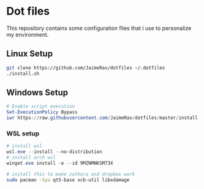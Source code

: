 # Dot files
This repository contains some configuration files that i use to personalize my environment.

## Linux Setup

```bash
git clone https://github.com/JaimeRax/dotfiles ~/.dotfiles
./install.sh
```

## Windows Setup

```powershell
# Enable script execution
Set-ExecutionPolicy Bypass
iwr https://raw.githubusercontent.com/JaimeRax/dotfiles/master/install.ps1 | iex
```

### WSL setup

```powershell
# install wsl
wsl.exe --install --no-distribution
# install arch wsl
winget.exe install -e --id 9MZNMNKSM73X
```

```bash
# install this to make zathura and dropbox work
sudo pacman -Syu qt5-base xcb-util libxdamage
```

